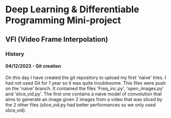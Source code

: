 # Deep Learning & Differentiable Programming Mini-project
## VFI (Video Frame Interpolation)

### History
#### 04/12/2023 - Git creation

On this day I have created the git repository to upload my first 'naive' tries. I had not used Git for 1 year so it was quite troublesome. This files were push on the 'naive' branch. It contained the files 'Freq_inc.py', 'open_images.py' and 'slice_vid.py'. The first one contains a naive model of convolution that aims to generate an image given 2 images from a video that was sliced by the 2 other files (slice_vid.py had better performances so we only used slice_vid).

